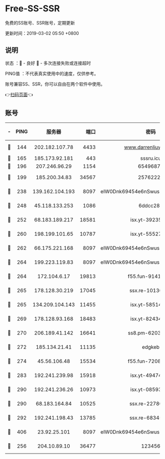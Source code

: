 # Free-SS-SSR

免费的SS账号、SSR账号，定期更新

更新时间：2019-03-02 05:50 +0800

## 说明

状态     ：🙂 - 良好 🙁 - 多次连接失败或连接超时

PING值   ：不代表真实使用中的速度，仅供参考。

账号兼容SS、SSR，你可以自由在两个软件中使用。

👉[扫码页面](https://liesauer.github.io/free-ss-ssr.github.io/)👈

## 账号

|-|PING|服务器|端口|密码|加密方式|区域|
|:----:|:----:|:-----:|-----:|:----:|:----:|:----:|
|🙂|144|202.182.107.78|4433|www.darrenliuwei.com|aes-256-cfb|JP|
|🙂|165|185.173.92.181|443|sssru.icu|rc4-md5|RU|
|🙂|196|207.246.96.29|1154|65496879|chacha20|US|
|🙂|199|185.200.34.83|34567|25762225|aes-256-cfb|US|
|🙂|238|139.162.104.193|8097|eIW0Dnk69454e6nSwuspv9DmS201tQ0D|aes-256-cfb|JP|
|🙂|248|45.118.133.253|1086|6ddcc286|aes-256-cfb|SG|
|🙂|252|68.183.189.217|18581|isx.yt-39235450|aes-256-cfb|SG|
|🙂|260|198.199.101.65|10787|isx.yt-55527234|aes-256-cfb|US|
|🙂|262|66.175.221.168|8097|eIW0Dnk69454e6nSwuspv9DmS201tQ0D|aes-256-cfb|US|
|🙂|264|199.223.119.83|8097|eIW0Dnk69454e6nSwuspv9DmS201tQ0D|aes-256-cfb|US|
|🙂|264|172.104.6.17|19813|f55.fun-91414761|aes-256-cfb|US|
|🙂|265|178.128.30.219|17045|ssx.re-10130614|aes-256-cfb|SG|
|🙂|265|134.209.104.143|11455|isx.yt-58514874|aes-256-cfb|SG|
|🙂|269|178.128.93.168|18483|isx.yt-82434305|aes-256-cfb|SG|
|🙂|270|206.189.41.142|16641|ss8.pm-62032966|aes-256-cfb|SG|
|🙂|272|185.134.21.41|11135|edgkeb|aes-256-cfb|GB|
|🙂|274|45.56.106.48|15534|f55.fun-72089775|aes-256-cfb|US|
|🙂|283|192.241.239.98|15918|isx.yt-49474525|aes-256-cfb|US|
|🙂|290|192.241.236.26|10973|isx.yt-08593579|aes-256-cfb|US|
|🙂|290|68.183.164.84|10525|ssx.re-22780644|aes-256-cfb|US|
|🙂|292|192.241.198.43|13785|ssx.re-68345510|aes-256-cfb|US|
|🙂|406|23.92.25.101|8097|eIW0Dnk69454e6nSwuspv9DmS201tQ0D|aes-256-cfb|US|
|🙂|256|204.10.89.10|36477|123456|aes-256-cfb|US|

